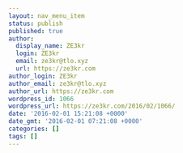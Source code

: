 ```yaml
---
layout: nav_menu_item
status: publish
published: true
author:
  display_name: ZE3kr
  login: ZE3kr
  email: ze3kr@tlo.xyz
  url: https://ze3kr.com
author_login: ZE3kr
author_email: ze3kr@tlo.xyz
author_url: https://ze3kr.com
wordpress_id: 1066
wordpress_url: https://ze3kr.com/2016/02/1066/
date: '2016-02-01 15:21:08 +0000'
date_gmt: '2016-02-01 07:21:08 +0000'
categories: []
tags: []
---
```


